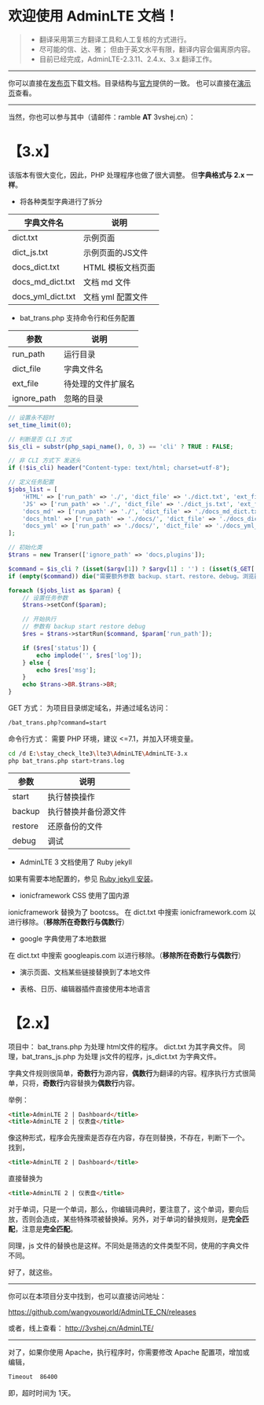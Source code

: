 # 欢迎使用 AdminLTE 文档！

> * 翻译采用第三方翻译工具和人工复核的方式进行。
> * 尽可能的信、达、雅； 但由于英文水平有限，翻译内容会偏离原内容。
> * 目前已经完成，AdminLTE-2.3.11、2.4.x、3.x 翻译工作。

----------

你可以直接在[发布页][1]下载文档。目录结构与[官方][2]提供的一致。
也可以直接在[演示页][3]查看。

----------
当然，你也可以参与其中（请邮件：ramble **AT** 3vshej.cn）：

# 【3.x】
该版本有很大变化，因此，PHP 处理程序也做了很大调整。
但**字典格式与 2.x 一样**。

- 将各种类型字典进行了拆分

| 字典文件名 | 说明 |
| ------ | ------ |
| dict.txt | 示例页面 |
| dict_js.txt | 示例页面的JS文件 |
| docs_dict.txt | HTML 模板文档页面 |
| docs_md_dict.txt | 文档 md 文件 |
| docs_yml_dict.txt | 文档 yml 配置文件 |


- bat_trans.php 支持命令行和任务配置


| 参数 | 说明 |
| ------ | ------ |
| run_path | 运行目录 |
| dict_file | 字典文件名 |
| ext_file | 待处理的文件扩展名 |
| ignore_path | 忽略的目录 |

```php
// 设置永不超时
set_time_limit(0);

// 判断是否 CLI 方式
$is_cli = substr(php_sapi_name(), 0, 3) == 'cli' ? TRUE : FALSE;

// 非 CLI 方式下 发送头
if (!$is_cli) header("Content-type: text/html; charset=utf-8");

// 定义任务配置
$jobs_list = [
    'HTML' => ['run_path' => './', 'dict_file' => './dict.txt', 'ext_file' => '.html', 'ignore_path' => '/docs,/plugins'],
    'JS' => ['run_path' => './', 'dict_file' => './dict_js.txt', 'ext_file' => '.js', 'ignore_path' => '/docs,/plugins,/build'],
    'docs_md' => ['run_path' => './', 'dict_file' => './docs_md_dict.txt', 'ext_file' => '.md', 'ignore_path' => ''],
    'docs_html' => ['run_path' => './docs/', 'dict_file' => './docs_dict.txt', 'ext_file' => '.html', 'ignore_path' => ''],
    'docs_yml' => ['run_path' => './docs/', 'dict_file' => './docs_yml_dict.txt', 'ext_file' => '.yml', 'ignore_path' => ''],
];

// 初始化类
$trans = new Transer(['ignore_path' => 'docs,plugins']);

$command = $is_cli ? (isset($argv[1]) ? $argv[1] : '') : (isset($_GET['command']) ? $_GET['command'] : '');
if (empty($command)) die("需要额外参数 backup、start、restore、debug。浏览器使用请传递 command 参数。");

foreach ($jobs_list as $param) {
    // 设置任务参数
    $trans->setConf($param);

    // 开始执行
    // 参数有 backup start restore debug
    $res = $trans->startRun($command, $param['run_path']);

    if ($res['status']) {
        echo implode('', $res['log']);
    } else {
        echo $res['msg'];
    }
    echo $trans->BR.$trans->BR;
}
```

GET 方式：
为项目目录绑定域名，并通过域名访问：
```html
/bat_trans.php?command=start
```

命令行方式：
需要 PHP 环境，建议 <=7.1，并加入环境变量。
```bash
cd /d E:\stay_check_lte3\lte3\AdminLTE\AdminLTE-3.x
php bat_trans.php start>trans.log
```

| 参数 | 说明 |
| ------ | ------ |
| start | 执行替换操作 |
| backup | 执行替换并备份源文件 |
| restore | 还原备份的文件 |
| debug | 调试 |


- AdminLTE 3 文档使用了 Ruby jekyll

如果有需要本地配置的，参见 [Ruby jekyll 安装][4]。

- ionicframework CSS 使用了国内源

ionicframework 替换为了 bootcss。
在 dict.txt 中搜索 ionicframework.com 以进行移除。（**移除所在奇数行与偶数行**）

- google 字典使用了本地数据

在 dict.txt 中搜索 googleapis.com 以进行移除。（**移除所在奇数行与偶数行**）

- 演示页面、文档某些链接替换到了本地文件

- 表格、日历、编辑器插件直接使用本地语言

# 【2.x】
项目中：
bat_trans.php 为处理 html文件的程序。
dict.txt 为其字典文件。
同理，bat_trans_js.php 为处理 js文件的程序，js_dict.txt 为字典文件。

字典文件规则很简单，**奇数行**为源内容，**偶数行**为翻译的内容。程序执行方式很简单，只将，**奇数行**内容替换为**偶数行**内容。

举例：
```html
<title>AdminLTE 2 | Dashboard</title>
<title>AdminLTE 2 | 仪表盘</title>
```
像这种形式，程序会先搜索是否存在内容，存在则替换，不存在，判断下一个。
找到，
```html
<title>AdminLTE 2 | Dashboard</title>
```
直接替换为
```html
<title>AdminLTE 2 | 仪表盘</title>
```

对于单词，只是一个单词，那么，你编辑词典时，要注意了，这个单词，要向后放，否则会造成，某些特殊项被替换掉。另外，对于单词的替换规则，是**完全匹配**，注意是**完全匹配**。

同理，js 文件的替换也是这样。不同处是筛选的文件类型不同，使用的字典文件不同。



好了，就这些。

----------

你可以在本项目分支中找到，也可以直接访问地址：

https://github.com/wangyouworld/AdminLTE_CN/releases

或者，线上查看：
http://3vshej.cn/AdminLTE/

----------

对了，如果你使用 Apache，执行程序时，你需要修改 Apache 配置项，增加或编辑，
```html
Timeout  86400
```

即，超时时间为 1天。


  [1]: https://github.com/wangyouworld/AdminLTE_CN/releases
  [2]: https://adminlte.io/
  [3]: https://3vshej.cn/AdminLTE/
  [4]: https://ramble.3vshej.cn/ruby-jekyll-install
